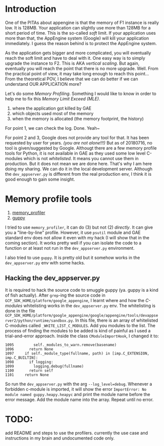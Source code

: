 # Introduction

One of the PITAs about appengine is that the memory of F1 instance is really
low. It is 128MB. Your application can slightly use more than 128MB for a short
period of time. This is the so-called *soft* limit. If your application uses
more than that, the AppEngine system (Google) will kill your application
immediately. I guess the reason behind is to protect the AppEngine system.

As the application gets bigger and more complicated, you will eventually reach
the soft limit and have to deal with it. One easy way is to simply upgrade the
instance to F2. This is AKA *vertical scaling*. But again, eventually you will
reach the point that there is no more upgrade. Well. From the practical point of
view, it may take long enough to reach this point... From the theoretical POV,
I believe that we can do better if we can understand OUR APPLICATION more?

Let's do some *Memory Profiling*. Something I would like to know in order to
help me to fix this *Memory Limit Exceed (MLE)*.

1. where the application got killed by GAE
2. which objects used most of the memory
3. when the memory is allocated (the memory footprint, the
history)

For point 1, we can check the log. Done. Yeah~

For point 2 and 3, Google does not provide any tool for that. It has been
requested by user for years. _(you are not alone!!!)_ But as of 20180716, no
tool is given/suggested by Google. Althougt there are a few memory profile
tools for Python, it is not available in GAE as they used some low level
C-modules which is not *whitelisted*. It means you cannot use them in
production. But it does not mean we are done here.  That's why I am here doing
my sharing. We can do it in the local development server. Although the
`dev_appserver.py` is different from the real production env, I think it is
good enough to gain some insight.

# Memory profile tools

1. [memory_profiler](https://github.com/pythonprofilers/memory_profiler)
2. [guppy](http://guppy-pe.sourceforge.net/)

I tried to use `memory_profiler`, it can do (3) but not (2) *directly*. It can
give you a "line-by-line" profile. However, it use `psutil` module and GAE
standard env does not allow it even with my hack (I will show that in the
coming section). It works pretty well if you can isolate the code to a function
or at least not run in the `dev_appserver.py` environment.

I also tried to use `guppy`. It is pretty old but it somehow works in the
`dev_appserver.py` env with some hacks.

## Hacking the dev_appserver.py

It is required to hack the source code to smuggle guppy (ya. guppy is a kind of
fish actually). After `grep`-ing the source code in
`GCP_SDK_HOME/platform/google_appengine`, I learnt where and how the
*C-modules* whitelisting works in the `dev_appserver.py` env. The whitelisting is done in the file
`GCP_SDK_HOME/platform/google_appengine/google/appengine/tools/devappserver2/python/runtime/sandbox.py`.
In this file, there is an array of whitelisted C-modules called
`_WHITE_LIST_C_MODULES`. Add you modules to the list. The process of finding
the modules to be added is kind of painful as I used a trial-and-error
approach. Inside the class `CModuleImportHook`, I changed it to:

```
1095         self._modules_to_warn.remove(basename)
1096       return None
1097     if self._module_type(fullname, path) in [imp.C_EXTENSION, imp.C_BUILTIN]:
1098       if logging:
1099         logging.debug(fullname)
1100       return self
1101     return None
```

So run the `dev_appserver.py` with the arg `--log_level=debug`. Whenever a
forbidden c-module is imported, it will show the error `ImportError: No module
named guppy.heapy.heapyc` and print the module name before the error message.
Add the module name into the array. Repeat until no error.

# TODO:

add README and steps to use the profilers. currently the use case and
instructions in my brain and undocumented code only.
